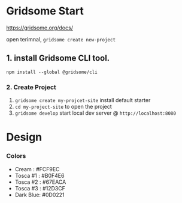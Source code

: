 # Gridsome Start
https://gridsome.org/docs/

open terimnal, `gridsome create new-project`

## 1. install Gridsome CLI tool.

`npm install --global @gridsome/cli`

### 2. Create Project

1. `gridsome create my-projcet-site` install default starter
2. `cd my-project-site` to open the project
3. `gridsome develop` start local dev server @ `http://localhost:8080`

# Design

### Colors

* Cream : #FCF9EC 
* Tosca #1 : #B0F4E6
* Tosca #2 : #67EACA
* Tosca #3 : #12D3CF
* Dark Blue: #0D0221